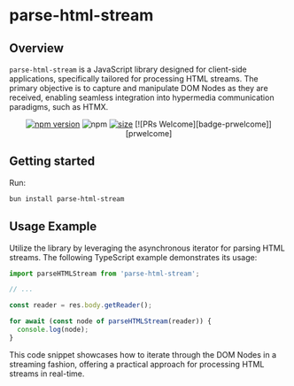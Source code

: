 # parse-html-stream

## Overview

`parse-html-stream` is a JavaScript library designed for client-side applications, specifically tailored for processing HTML streams. The primary objective is to capture and manipulate DOM Nodes as they are received, enabling seamless integration into hypermedia communication paradigms, such as HTMX.

<div align="center">

[![npm version](https://badge.fury.io/js/parse-html-stream.svg)](https://badge.fury.io/js/parse-html-stream)
![npm](https://img.shields.io/npm/dw/parse-html-stream)
[![size](https://img.shields.io/bundlephobia/minzip/parse-html-stream)](https://bundlephobia.com/package/parse-html-stream)
[![PRs Welcome][badge-prwelcome]][prwelcome]

</div>

## Getting started

Run:

```sh
bun install parse-html-stream
```

## Usage Example

Utilize the library by leveraging the asynchronous iterator for parsing HTML streams. The following TypeScript example demonstrates its usage:

```ts
import parseHTMLStream from 'parse-html-stream';

// ...

const reader = res.body.getReader();

for await (const node of parseHTMLStream(reader)) {
  console.log(node);
}
```

This code snippet showcases how to iterate through the DOM Nodes in a streaming fashion, offering a practical approach for processing HTML streams in real-time.
